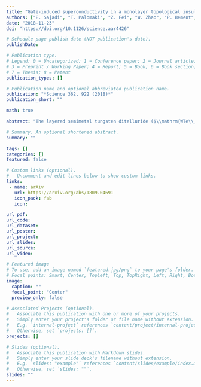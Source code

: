 ```yaml
---
title: "Gate-induced superconductivity in a monolayer topological insulator"
authors: ["E. Sajadi", "T. Palomaki", "Z. Fei", "W. Zhao", "P. Bement", "C. Olsen", "S. Luescher", "X. Xu", "J. Folk", "D. Cobden"]
date: "2018-11-23"
doi: "https://doi.org/10.1126/science.aar4426"

# Schedule page publish date (NOT publication's date).
publishDate:

# Publication type.
# Legend: 0 = Uncategorized; 1 = Conference paper; 2 = Journal article;
# 3 = Preprint / Working Paper; 4 = Report; 5 = Book; 6 = Book section;
# 7 = Thesis; 8 = Patent
publication_types: []

# Publication name and optional abbreviated publication name.
publication: "*Science 362, 922 (2018)*"
publication_short: ""

math: true

abstract: "The layered semimetal tungsten ditelluride ($\\mathrm{WTe\\_{2}}$) has recently been found to be a two-dimensional topological insulator (2D TI) when thinned down to a single monolayer, with conducting helical edge channels. We found that intrinsic superconductivity can be induced in this monolayer 2D TI by mild electrostatic doping at temperatures below 1 kelvin. The 2D TI–superconductor transition can be driven by applying a small gate voltage. This discovery offers possibilities for gate-controlled devices combining superconductivity and nontrivial topological properties, and could provide a basis for quantum information schemes based on topological protection."

# Summary. An optional shortened abstract.
summary: ""

tags: []
categories: []
featured: false

# Custom links (optional).
#   Uncomment and edit lines below to show custom links.
links:
 - name: arXiv
   url: https://arxiv.org/abs/1809.04691
   icon_pack: fab
   icon:

url_pdf:
url_code:
url_dataset:
url_poster:
url_project:
url_slides:
url_source:
url_video:

# Featured image
# To use, add an image named `featured.jpg/png` to your page's folder.
# Focal points: Smart, Center, TopLeft, Top, TopRight, Left, Right, BottomLeft, Bottom, BottomRight.
image:
  caption: ""
  focal_point: "Center"
  preview_only: false

# Associated Projects (optional).
#   Associate this publication with one or more of your projects.
#   Simply enter your project's folder or file name without extension.
#   E.g. `internal-project` references `content/project/internal-project/index.md`.
#   Otherwise, set `projects: []`.
projects: []

# Slides (optional).
#   Associate this publication with Markdown slides.
#   Simply enter your slide deck's filename without extension.
#   E.g. `slides: "example"` references `content/slides/example/index.md`.
#   Otherwise, set `slides: ""`.
slides: ""
---
```

